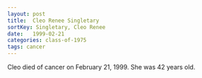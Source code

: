 ```yaml
---
layout: post
title:  Cleo Renee Singletary
sortKey: Singletary, Cleo Renee
date:   1999-02-21
categories: class-of-1975
tags: cancer
---
```

Cleo died of cancer on February 21, 1999.  She was 42 years old.
